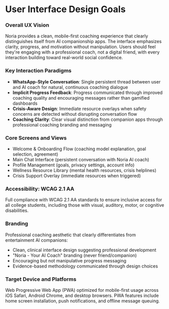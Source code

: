 # User Interface Design Goals

### Overall UX Vision

Noria provides a clean, mobile-first coaching experience that clearly distinguishes itself from AI companionship apps. The interface emphasizes clarity, progress, and motivation without manipulation. Users should feel they're engaging with a professional coach, not a digital friend, with every interaction building toward real-world social confidence.

### Key Interaction Paradigms

- **WhatsApp-Style Conversation**: Single persistent thread between user and AI coach for natural, continuous coaching dialogue
- **Implicit Progress Feedback**: Progress communicated through improved coaching quality and encouraging messages rather than gamified dashboards
- **Crisis-Aware Design**: Immediate resource overlays when safety concerns are detected without disrupting conversation flow
- **Coaching Clarity**: Clear visual distinction from companion apps through professional coaching branding and messaging

### Core Screens and Views

- Welcome & Onboarding Flow (coaching model explanation, goal selection, agreement)
- Main Chat Interface (persistent conversation with Noria AI coach)
- Profile Management (goals, privacy settings, account info)
- Wellness Resource Library (mental health resources, crisis helplines)
- Crisis Support Overlay (immediate resources when triggered)

### Accessibility: WCAG 2.1 AA

Full compliance with WCAG 2.1 AA standards to ensure inclusive access for all college students, including those with visual, auditory, motor, or cognitive disabilities.

### Branding

Professional coaching aesthetic that clearly differentiates from entertainment AI companions:
- Clean, clinical interface design suggesting professional development
- "Noria - Your AI Coach" branding (never friend/companion)
- Encouraging but not manipulative progress messaging
- Evidence-based methodology communicated through design choices

### Target Device and Platforms

Web Progressive Web App (PWA) optimized for mobile-first usage across iOS Safari, Android Chrome, and desktop browsers. PWA features include home screen installation, push notifications, and offline message queuing.
